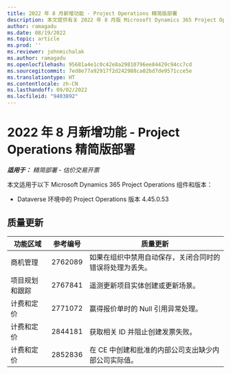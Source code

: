 ```yaml
---
title: 2022 年 8 月新增功能 - Project Operations 精简版部署
description: 本文提供有关 2022 年 8 月版 Microsoft Dynamics 365 Project Operations 精简部署中可用的质量更新的信息。
author: ramagadu
ms.date: 08/19/2022
ms.topic: article
ms.prod: ''
ms.reviewer: johnmichalak
ms.author: ramagadu
ms.openlocfilehash: 95681a4e1c0c42e8a29810796ee84429c94cc7cd
ms.sourcegitcommit: 7ed8e77a92917f2d242988ca02bd7de9571cce5e
ms.translationtype: HT
ms.contentlocale: zh-CN
ms.lasthandoff: 09/02/2022
ms.locfileid: "9403892"
---
```

# <a name="whats-new-august-2022---project-operations-lite-deployment"></a>2022 年 8 月新增功能 - Project Operations 精简版部署

_**适用于：** 精简部署 - 估价交易开票_

本文适用于以下 Microsoft Dynamics 365 Project Operations 组件和版本：

- Dataverse 环境中的 Project Operations 版本 4.45.0.53

## <a name="quality-updates"></a>质量更新

| 功能区域 | 参考编号 | 质量更新 |
| --- | --- | --- |
|   商机管理 | 2762089 | 如果在组织中禁用自动保存，关闭合同时的错误将处理为丢失。|
|项目规划和跟踪 | 2767841 | 遥测更新项目实体创建或更新场景。|
|计费和定价 | 2771072 | 赢得报价单时的 Null 引用异常处理。|
|计费和定价 | 2844181 |获取相关 ID 并阻止创建发票失败。|
|计费和定价 | 2852836 | 在 CE 中创建和批准的内部公司支出缺少内部公司实际值。|

